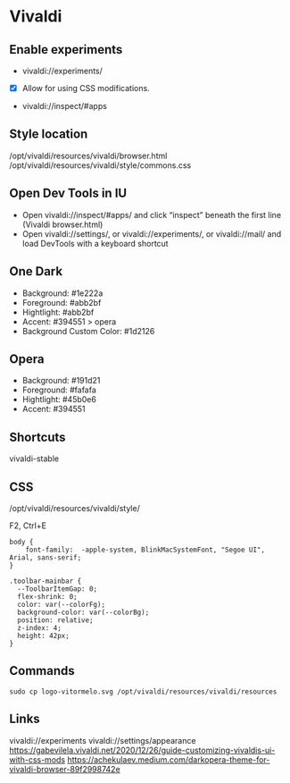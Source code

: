 # Vivaldi

## Enable experiments
- vivaldi://experiments/
- [x] Allow for using CSS modifications.
- vivaldi://inspect/#apps

## Style location
/opt/vivaldi/resources/vivaldi/browser.html
/opt/vivaldi/resources/vivaldi/style/commons.css

## Open Dev Tools in IU
- Open vivaldi://inspect/#apps/ and click “inspect” beneath the first line (Vivaldi browser.html)
- Open vivaldi://settings/, or vivaldi://experiments/, or vivaldi://mail/ and load DevTools with a keyboard shortcut

## One Dark
- Background: #1e222a
- Foreground: #abb2bf
- Hightlight: #abb2bf
- Accent: #394551 > opera
- Background Custom Color: #1d2126

## Opera
- Background: #191d21
- Foreground: #fafafa
- Hightlight: #45b0e6
- Accent: #394551

## Shortcuts
vivaldi-stable

## CSS
/opt/vivaldi/resources/vivaldi/style/

F2, Ctrl+E

```
body {
	font-family:  -apple-system, BlinkMacSystemFont, "Segoe UI", Arial, sans-serif;
}

.toolbar-mainbar {
  --ToolbarItemGap: 0;
  flex-shrink: 0;
  color: var(--colorFg);
  background-color: var(--colorBg);
  position: relative;
  z-index: 4;
  height: 42px;
}
```

## Commands
`sudo cp logo-vitormelo.svg /opt/vivaldi/resources/vivaldi/resources`


## Links
vivaldi://experiments
vivaldi://settings/appearance
https://gabevilela.vivaldi.net/2020/12/26/guide-customizing-vivaldis-ui-with-css-mods
https://achekulaev.medium.com/darkopera-theme-for-vivaldi-browser-89f2998742e

